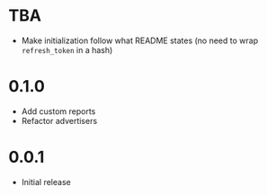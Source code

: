 # TBA

- Make initialization follow what README states (no need to wrap `refresh_token` in a hash)

# 0.1.0

- Add custom reports
- Refactor advertisers

# 0.0.1

- Initial release
